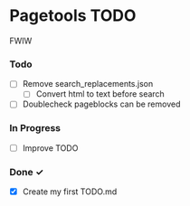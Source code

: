 # Pagetools TODO

FWIW

### Todo

- [ ] Remove search_replacements.json
  - [ ] Convert html to text before search 
- [ ] Doublecheck pageblocks can be removed

### In Progress

- [ ] Improve TODO

### Done ✓

- [x] Create my first TODO.md  